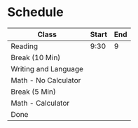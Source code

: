 # Schedule
| Class                | Start | End |
| -------------------- | ----- | --- |
| Reading              | 9:30  | 9   |
| Break (10 Min)       |       |     |
| Writing and Language |       |     |
| Math - No Calculator |       |     |
| Break (5 Min)        |       |     |
| Math - Calculator    |       |     |
| Done                 |       |     |
<!-- TBLFM: @2$3=sum(@2$2) -->